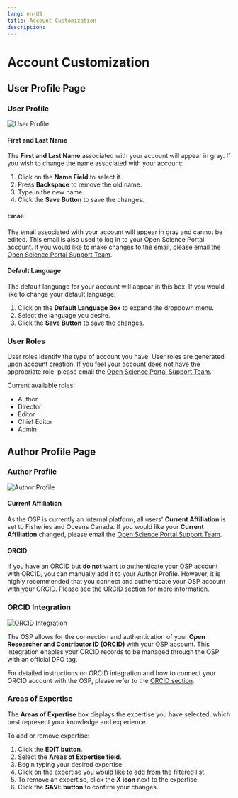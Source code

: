 ```yaml
---
lang: en-US
title: Account Customization
description:
---
```


# Account Customization

## User Profile Page

### User Profile

![User Profile](/images/account/user_profile.png)

#### First and Last Name

The **First and Last Name** associated with your account will appear in gray. If you wish to change the name associated with your account:

1. Click on the **Name Field** to select it.
2. Press **Backspace** to remove the old name.
3. Type in the new name.
4. Click the **Save Button** to save the changes.

#### Email

The email associated with your account will appear in gray and cannot be edited. This email is also used to log in to your Open Science Portal account. If you would like to make changes to the email, please email the [Open Science Portal Support Team](mailto:DFO.OpenScience-ScienceOuverte.MPO@dfo-mpo.gc.ca).

#### Default Language

The default language for your account will appear in this box. If you would like to change your default language:

1. Click on the **Default Language Box** to expand the dropdown menu.
2. Select the language you desire.
3. Click the **Save Button** to save the changes.

### User Roles

User roles identify the type of account you have. User roles are generated upon account creation. If you feel your account does not have the appropriate role, please email the [Open Science Portal Support Team](mailto:DFO.OpenScience-ScienceOuverte.MPO@dfo-mpo.gc.ca).

Current available roles:
- Author
- Director
- Editor
- Chief Editor
- Admin

## Author Profile Page

### Author Profile

![Author Profile](/images/account/author_profile.png)

#### Current Affiliation

As the OSP is currently an internal platform, all users' **Current Affiliation** is set to Fisheries and Oceans Canada. If you would like your **Current Affiliation** changed, please email the [Open Science Portal Support Team](mailto:DFO.OpenScience-ScienceOuverte.MPO@dfo-mpo.gc.ca).

#### ORCID

If you have an ORCID but **do not** want to authenticate your OSP account with ORCID, you can manually add it to your Author Profile. However, it is highly recommended that you connect and authenticate your OSP account with your ORCID. Please see the [ORCID section](/en/account/orcid) for more information.

### ORCID Integration

![ORCID Integration](/images/account/orcid_integration.png)

The OSP allows for the connection and authentication of your **Open Researcher and Contributor ID (ORCID)** with your OSP account. This integration enables your ORCID records to be managed through the OSP with an official DFO tag.

For detailed instructions on ORCID integration and how to connect your ORCID account with the OSP, please refer to the [ORCID section](/en/account/orcid).

### Areas of Expertise

The **Areas of Expertise** box displays the expertise you have selected, which best represent your knowledge and experience.

To add or remove expertise:

1. Click the **EDIT button**.
2. Select the **Areas of Expertise field**.
3. Begin typing your desired expertise.
4. Click on the expertise you would like to add from the filtered list.
5. To remove an expertise, click the **X icon** next to the expertise.
6. Click the **SAVE button** to confirm your changes.